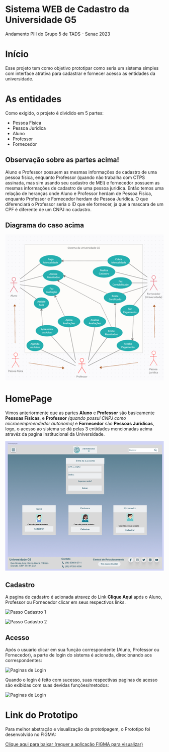 # Sistema WEB de Cadastro da Universidade G5
Andamento PIII do Grupo 5 de TADS - Senac 2023

# Início
Esse projeto tem como objetivo prototipar como seria um sistema simples com interface atrativa para cadastrar e fornecer acesso as entidades da universidade.

# As entidades
Como exigido, o projeto é dividido em 5 partes:
- Pessoa Física
- Pessoa Juridica
- Aluno
- Professor
- Fornecedor

## Observação sobre as partes acima! ##

Aluno e Professor possuem as mesmas informações de cadastro de uma pessoa física, enquanto Professor (quando não trabalha com CTPS assinada, mas sim usando seu cadastro de MEI) e fornecedor possuem as mesmas informações de cadastro de uma pessoa juridica. Então temos uma relação de heranças onde Aluno e Professor herdam de Pessoa Fisica, enquanto Professor e Fornecedor herdam de Pessoa Juridica. O que diferenciará o Professor seria o ID que ele fornecer, ja que a mascara de um CPF é diferente de um CNPJ no cadastro.

## Diagrama do caso acima ##

![Diagrama de casos de uso do sistema](/image/diagramn.PNG)

# HomePage

Vimos anteriormente que as partes **Aluno** e **Professor** são basicamente **Pessoas Físicas**, e **Professor** *(quando possui CNPJ como microeempreendedor autonomo)* e **Fornecedor** são **Pessoas Juridicas**, logo, o acesso ao sistema se dá pelas 3 entidades mencionadas acima atravéz da pagina institucional da Universidade.

![Pagina Principal](/image/hp.PNG)

## Cadastro ##

A pagina de cadastro é acionada atravez do Link **Clique Aqui** após o Aluno, Professor ou Fornecedor clicar em seus respectivos links.

![Passo Cadastro 1](/image/passocadastro1.PNG)

![Passo Cadastro 2](/image/passocadastro2.PNG)

## Acesso ##


Após o usuario clicar em sua função correspondente (Aluno, Professor ou Fornecedor), a parte de login do sistema é acionada, direcionando aos correspondentes:

![Paginas de Login](/image/logins.PNG)

Quando o login é feito com sucesso, suas respectivas paginas de acesso são exibidas com suas devidas funções/metodos:

![Paginas de Login](/image/acessos.PNG)



# Link do Prototipo #

Para melhor abstração e visualização da prototipagem, o Prototipo foi desenvolvido no FIGMA:

[Clique aqui para baixar (requer a aplicação FIGMA para visualizar)](/G5-FINAL.fig)



